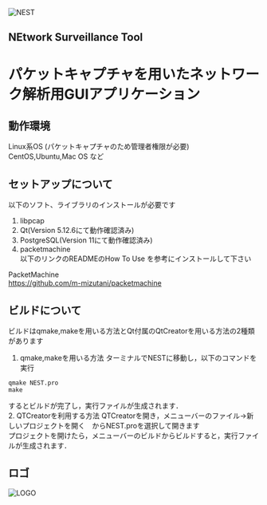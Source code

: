 ![NEST](https://user-images.githubusercontent.com/52374179/73546680-faa76b00-4480-11ea-91bf-50d27eaddcac.png)
## NEtwork Surveillance Tool
# パケットキャプチャを用いたネットワーク解析用GUIアプリケーション

## 動作環境
Linux系OS (パケットキャプチャのため管理者権限が必要)<br>
CentOS,Ubuntu,Mac OS など

## セットアップについて


以下のソフト、ライブラリのインストールが必要です<br>
1. libpcap<br>
2. Qt(Version 5.12.6にて動作確認済み)<br>
3. PostgreSQL(Version 11にて動作確認済み)<br>
4. packetmachine<br>
以下のリンクのREADMEのHow To Use を参考にインストールして下さい<br>

PacketMachine<br>
https://github.com/m-mizutani/packetmachine<br>

## ビルドについて
ビルドはqmake,makeを用いる方法とQt付属のQtCreatorを用いる方法の2種類があります
1. qmake,makeを用いる方法
ターミナルでNESTに移動し，以下のコマンドを実行
```
qmake NEST.pro
make
```
するとビルドが完了し，実行ファイルが生成されます．<br>
2. QTCreatorを利用する方法
QTCreatorを開き，メニューバーのファイル→新しいプロジェクトを開く　からNEST.proを選択して開きます<br>
プロジェクトを開けたら，メニューバーのビルドからビルドすると，実行ファイルが生成されます．

## ロゴ
![LOGO](https://user-images.githubusercontent.com/52374179/73547018-84efcf00-4481-11ea-90fc-feb1ecf00464.png)
